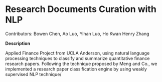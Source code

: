 # Research Documents Curation with NLP

Contributors: Bowen Chen, Ao Luo, Yihan Luo, Ho Kwan Henry Zhang

**Description**

Applied Finance Project from UCLA Anderson, using natural language processing techniques to classify and summarize quantitative finance research papers. Following the technique proposed by Meng and Co., we implemented a research paper classification engine by using weakly supervised NLP technique/
